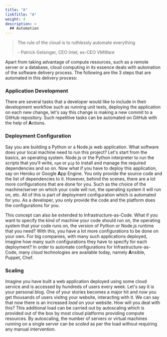 ```yaml
---
title: "A"
linkTitle: "A"
weight: 4
description: >
  ## Automation
---
```


> The rule of the cloud is to ruthlessly automate everything
>
> \- Patrick Gelsinger, CEO Intel, ex-CEO VMWare

Apart from taking advantage of compute resources, such as a remote server or a database, cloud computing in its essence deals with automation of the software delivery process. The following are the 3 steps that are automated in this delivery process:

### Application Development

There are several tasks that a developer would like to include in their development workflow such as running unit tests, deploying the application on each new change, let's say this change is making a new commit to a GitHub repository. Such repetitive tasks can be automated on GitHub with the help of **A**ctions.

### Deployment Configuration

Say you are building a Python or a Node.js web application. What software does your local machine need to run this project? Let's start from the basics, an operating system. Node.js or the Python interpreter to run the scripts that you'll write, `npm` or `pip` to install and manage the required dependencies and so on. Now what if you have to deploy this application, say on Heroku or Google **A**pp Engine. You only provide the source code and the list of dependencies to it. However, behind the scenes, there are a lot more configurations that are done for you. Such as the choice of the machine/server on which your code will run, the operating system it will run on, etc. All of this is part of deployment configuration which is automated for you. As a developer, you only provide the code and the platform does the configurations for you.

This concept can also be extended to Infrastructure-as-Code. What if you want to specify the kind of machine your code should run on, the operating system that your code runs on, the version of Python or Node.js runtime that you need? With this, you have a lot more configurations to be done on your own. For big companies, with many such applications deployed, imagine how many such configurations they have to specify for each deployment? In order to automate configurations for Infrastructure-as-Code, many cloud technologies are available today, namely **A**nsible, Puppet, Chef.

### Scaling

Imagine you have built a web application deployed using some cloud service and is accessed by hundreds of users every week. Let's say it is your personal blog. One of your stories becomes a major hit and now you get thousands of users visitng your website, interacting with it. We can say that now there is an increased _load_ on your website. How will you deal with this? This additional load can be carried out by autoscaling which is provided out of the box by most cloud platforms providing compute resources. By autoscaling, the number of servers or virtual machines running on a single server can be _scaled_ as per the load without requiring any manual intervention.
